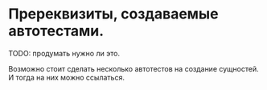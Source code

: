 # Пререквизиты, создаваемые автотестами.

TODO: продумать нужно ли это.

Возможно стоит сделать несколько автотестов на создание сущностей.
И тогда на них можно ссылаться.
